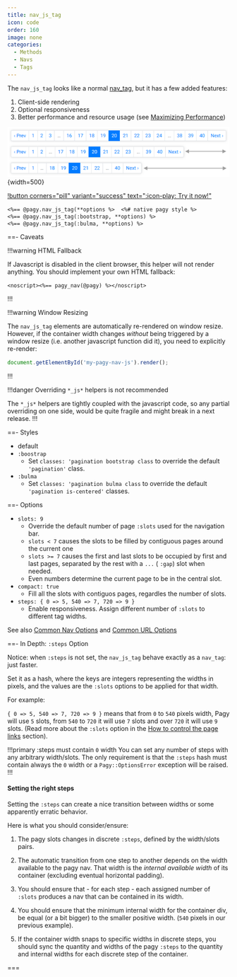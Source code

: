 ```yaml
---
title: nav_js_tag
icon: code
order: 160
image: none
categories:
  - Methods
  - Navs
  - Tags
---
```


The `nav_js_tag` looks like a normal [nav_tag](nav_tag.md), but it has a few added features:

1. Client-side rendering
2. Optional responsiveness
3. Better performance and resource usage (see [Maximizing Performance](../../guides/how-to#maximize-performance))

![Responsive nav_js_tag (:bootstrap style)](/assets/images/bootstrap_nav_js.png){width=500}

[!button corners="pill" variant="success" text=":icon-play: Try it now!"](../../sandbox/playground.md#3-demo-app)

```erb
<%== @pagy.nav_js_tag(**options %>  <%# native pagy style %>
<%== @pagy.nav_js_tag(:bootstrap, **options) %>
<%== @pagy.nav_js_tag(:bulma, **options) %>
```
  
==- Caveats

!!!warning HTML Fallback

If Javascript is disabled in the client browser, this helper will not render anything. You should implement your own HTML fallback:

```erb
<noscript><%== pagy_nav(@pagy) %></noscript>
```

!!!

!!!warning Window Resizing

The `nav_js_tag` elements are automatically re-rendered on window resize. However, if the container width changes *without*
being triggered by a window resize (i.e. another javascript function did it), you need to explicitly re-render:

```js
document.getElementById('my-pagy-nav-js').render();
```

!!!

!!!danger Overriding `*_js*` helpers is not recommended

The `*_js*` helpers are tightly coupled with the javascript code, so any partial overriding on one side, would be quite fragile
and might break in a next release.
!!!

==- Styles

- default
- `:boostrap`
  - Set `classes: 'pagination bootstrap class` to override the default `'pagination'` class.
- `:bulma`
  - Set `classes: 'pagination bulma class` to override the default `'pagination is-centered'` classes.

==- Options

- `slots: 9`
  - Override the default number of page `:slots` used for the navigation bar.
  - `slots < 7` causes the slots to be filled by contiguous pages around the current one
  - `slots >= 7` causes the first and last slots to be occupied by first and last pages, separated by the rest with a `...` (
    `:gap`) slot when needed.
  - Even numbers determine the current page to be in the central slot.
- `compact: true`
  - Fill all the slots with contiguos pages, regardles the number of slots.
- `steps: { 0 => 5, 540 => 7, 720 => 9 }`
  - Enable responsiveness. Assign different number of `:slots` to different tag widths.

See also [Common Nav Options](../instance.md#common-nav-options) and [Common URL Options](../instance.md#common-url-options)

==- In Depth: `:steps` Option

Notice: when `:steps` is not set, the `nav_js_tag` behave exactly as a `nav_tag`: just faster.

Set it as a hash, where the keys are integers representing the widths in pixels, and the values are the `:slots` options to be
applied for that width.

For example:

`{ 0 => 5, 540 => 7, 720 => 9 }` means that from `0` to `540` pixels width, Pagy will use `5` slots, from `540` to `720` it will
use `7` slots and over `720` it will use `9` slots. (Read more about the `:slots`
option in the [How to control the page links](/docs/how-to#control-the-page-links) section).

!!!primary :steps must contain `0` width You can set any number of steps with any arbitrary width/slots. The only requirement is
that the `:steps` hash must contain always the `0` width or a `Pagy::OptionsError` exception will be raised.
!!!

#### Setting the right steps

Setting the `:steps` can create a nice transition between widths or some apparently erratic behavior.

Here is what you should consider/ensure:

1. The pagy slots changes in discrete `:steps`, defined by the width/slots pairs.

2. The automatic transition from one step to another depends on the width available to the pagy nav. That width is the _internal
   available width_ of its container (excluding eventual horizontal padding).

3. You should ensure that - for each step - each assigned number of `:slots` produces a nav that can be contained in its width.

4. You should ensure that the minimum internal width for the container div, be equal (or a bit bigger) to the smaller positive
   width. (`540` pixels in our previous example).

5. If the container width snaps to specific widths in discrete steps, you should sync the quantity and widths of the pagy `:steps`
   to the quantity and internal widths for each discrete step of the container.

===
